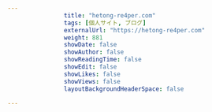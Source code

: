 ```yaml
---
                title: "hetong-re4per.com"
                tags: [個人サイト, ブログ]
                externalUrl: "https://hetong-re4per.com"
                weight: 881
                showDate: false
                showAuthor: false
                showReadingTime: false
                showEdit: false
                showLikes: false
                showViews: false
                layoutBackgroundHeaderSpace: false
                
---
```


